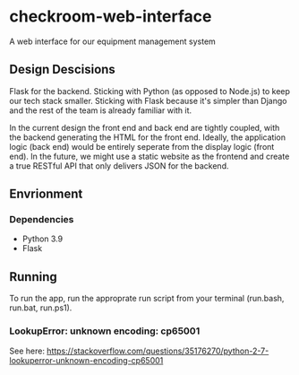 # checkroom-web-interface
A web interface for our equipment management system

## Design Descisions
Flask for the backend. Sticking with Python (as opposed to Node.js) to keep our tech stack smaller.
Sticking with Flask because it's simpler than Django and the rest of the team is already familiar with it.

In the current design the front end and back end are tightly coupled, with the backend generating the HTML for the front end. Ideally, the application logic (back end) would be entirely seperate from the display logic (front end). In the future, we might use a static website as the frontend and create a true RESTful API that only delivers JSON for the backend.

## Envrionment
### Dependencies
* Python 3.9
* Flask

## Running
To run the app, run the approprate run script from your terminal (run.bash, run.bat, run.ps1).

### LookupError: unknown encoding: cp65001
See here: https://stackoverflow.com/questions/35176270/python-2-7-lookuperror-unknown-encoding-cp65001

